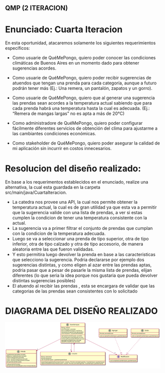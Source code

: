 ## QMP (2 ITERACION)

# Enunciado: Cuarta Iteracion

En esta oportunidad, atacaremos solamente los siguientes requerimientos específicos:

- Como usuarie de QuéMePongo, quiero poder conocer las condiciones climáticas de Buenos Aires en un momento dado para obtener sugerencias acordes.

- Como usuarie de QuéMePongo, quiero poder recibir sugerencias de atuendos que tengan una prenda para cada categoría, aunque a futuro podrán tener más (Ej.: Una remera, un pantalón, zapatos y un gorro).

- Como usuarie de QuéMePongo, quiero que al generar una sugerencia las prendas sean acordes a la temperatura actual sabiendo que para cada prenda habrá una temperatura hasta la cual es adecuada. (Ej.: “Remera de mangas largas” no es apta a más de 20°C)

- Como administradore de QuéMePongo, quiero poder configurar fácilmente diferentes servicios de obtención del clima para ajustarme a las cambiantes condiciones económicas.

- Como stakeholder de QuéMePongo, quiero poder asegurar la calidad de mi aplicación sin incurrir en costos innecesarios. 


# Resolucion del diseño realizado:
En base a los requerimentos establecidos en el enunciado, realize una alternativa, la cual esta guardada en la carpeta src/main/java/CuartaIteracion.
- La catedra nos provee una API, la cual nos permite obtener la temperatura actual, la cual es de gran utilidad ya que esta va a permitir que la sugerencia valide con una lista de prendas, a ver si estas cumplen la condicion de tener una temperatura consistente con la actual.
- La sugerencia va a primer filtrar el conjunto de prendas que cumplan con la condicion de la temperatura adecuada. 
- Luego se va a seleccionar una prenda de tipo superior, otra de tipo inferior, otra de tipo calzado y otra de tipo accesorio, de manera aleatoria entre las que fueron validadas.
- Y esto permitira luego devolver la prenda en base a las caracteristicas que selecciono la sugerencia. Podria declararse por ejemplo dos sugerencias distintas, y como eligen al azar entre las prendas aptas, podria pasar que a pesar de pasarle la misma lista de prendas, elijan diferentes (lo que seria la idea porque nos gustaria que pueda devolver distintas sugerencias posibles)
- El atuendo al recibir las prendas , esta se encargara de validar que las categorias de las prendas sean consistentes con lo solicitado


# DIAGRAMA DEL DISEÑO REALIZADO

![Im](src\main\java\QuintaIteracion\DiagramaDeClasesQuintaIteracion.png)
